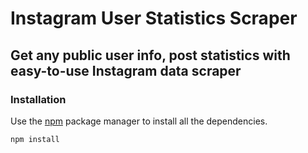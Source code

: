 # Instagram User Statistics Scraper
## Get any public user info, post statistics with easy-to-use Instagram data scraper

### Installation
Use the [npm](https://www.npmjs.com/) package manager to install all the dependencies.

```bash
npm install
```
